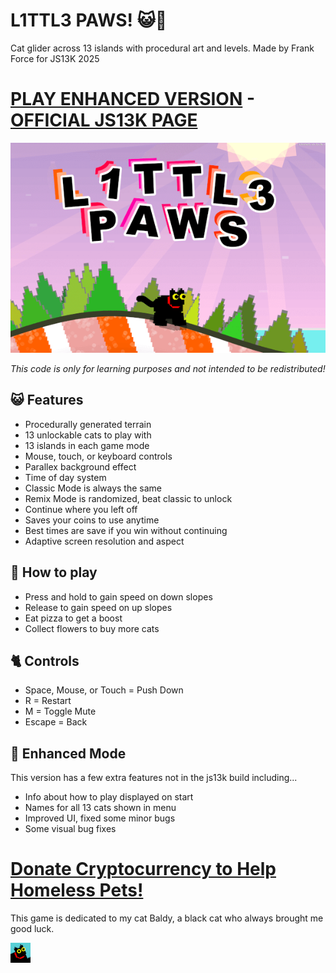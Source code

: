 # L1TTL3 PAWS! 😺🐾

Cat glider across 13 islands with procedural art and levels.
Made by Frank Force for JS13K 2025

# [PLAY ENHANCED VERSION](https://killedbyapixel.github.io/JS13K2025/) - [OFFICIAL JS13K PAGE](https://js13kgames.com/2025/games/l1ttl3-paws)

![L1TTL3 PAWS - A JS13k Game by Frank Force](/game/screenshot.png)

*This code is only for learning purposes and not intended to be redistributed!*

## 😺 Features
- Procedurally generated terrain
- 13 unlockable cats to play with
- 13 islands in each game mode
- Mouse, touch, or keyboard controls
- Parallex background effect
- Time of day system
- Classic Mode is always the same
- Remix Mode is randomized, beat classic to unlock
- Continue where you left off
- Saves your coins to use anytime
- Best times are save if you win without continuing
- Adaptive screen resolution and aspect

## 🐾 How to play
- Press and hold to gain speed on down slopes
- Release to gain speed on up slopes
- Eat pizza to get a boost
- Collect flowers to buy more cats

## 🐈 Controls
- Space, Mouse, or Touch = Push Down
- R = Restart
- M = Toggle Mute
- Escape = Back

## 🦁 Enhanced Mode
This version has a few extra features not in the js13k build including...
- Info about how to play displayed on start
- Names for all 13 cats shown in menu
- Improved UI, fixed some minor bugs
- Some visual bug fixes

# [Donate Cryptocurrency to Help Homeless Pets!](https://bestfriends.org/donate/cryptocurrency-donations)

This game is dedicated to my cat Baldy, 
a black cat who always brought me good luck. 

![Cat Favicon](/game/favicon.png)
